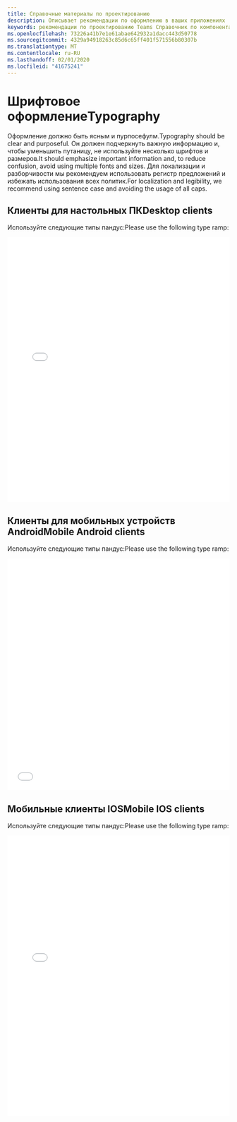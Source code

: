 ```yaml
---
title: Справочные материалы по проектированию
description: Описывает рекомендации по оформлению в ваших приложениях
keywords: рекомендации по проектированию Teams Справочник по компонентам
ms.openlocfilehash: 73226a41b7e1e61abae642932a1dacc443d50778
ms.sourcegitcommit: 4329a94918263c85d6c65ff401f571556b80307b
ms.translationtype: MT
ms.contentlocale: ru-RU
ms.lasthandoff: 02/01/2020
ms.locfileid: "41675241"
---
```

# <a name="typography"></a><span data-ttu-id="8be48-104">Шрифтовое оформление</span><span class="sxs-lookup"><span data-stu-id="8be48-104">Typography</span></span>

<span data-ttu-id="8be48-105">Оформление должно быть ясным и пурпосефулм.</span><span class="sxs-lookup"><span data-stu-id="8be48-105">Typography should be clear and purposeful.</span></span> <span data-ttu-id="8be48-106">Он должен подчеркнуть важную информацию и, чтобы уменьшить путаницу, не используйте несколько шрифтов и размеров.</span><span class="sxs-lookup"><span data-stu-id="8be48-106">It should emphasize important information and, to reduce confusion, avoid using multiple fonts and sizes.</span></span> <span data-ttu-id="8be48-107">Для локализации и разборчивости мы рекомендуем использовать регистр предложений и избежать использования всех политик.</span><span class="sxs-lookup"><span data-stu-id="8be48-107">For localization and legibility, we recommend using sentence case and avoiding the usage of all caps.</span></span>

## <a name="desktop-clients"></a><span data-ttu-id="8be48-108">Клиенты для настольных ПК</span><span class="sxs-lookup"><span data-stu-id="8be48-108">Desktop clients</span></span>

<span data-ttu-id="8be48-109">Используйте следующие типы пандус:</span><span class="sxs-lookup"><span data-stu-id="8be48-109">Please use the following type ramp:</span></span>
<iframe height='600' scrolling='no' title='<span data-ttu-id="8be48-110">Рекомендации по проектированию Microsoft Teams — линейный пандус</span><span class="sxs-lookup"><span data-stu-id="8be48-110">Microsoft Teams design guidelines - typography ramp</span></span>' src='//codepen.io/msteams/embed/xPxxQz/?height=687&theme-id=31655&default-tab=result&embed-version=2' frameborder='no' allowtransparency='true' allowfullscreen='true' style='width: 100%; overflow:hidden;margin:0; padding:0; border:none; '><span data-ttu-id="8be48-111">Ознакомьтесь с разделом "перо по проектированию Microsoft teams: Microsoft Teams (@msteams) на Кодепен.</span><span class="sxs-lookup"><span data-stu-id="8be48-111">See the Pen Microsoft Teams design guidelines - typography ramp by Microsoft Teams (@msteams) on CodePen.</span></span></iframe>

## <a name="mobile-android-clients"></a><span data-ttu-id="8be48-112">Клиенты для мобильных устройств Android</span><span class="sxs-lookup"><span data-stu-id="8be48-112">Mobile Android clients</span></span>

<span data-ttu-id="8be48-113">Используйте следующие типы пандус:</span><span class="sxs-lookup"><span data-stu-id="8be48-113">Please use the following type ramp:</span></span>
<iframe height="525" style="width: 100%; " scrolling="no" title="Рекомендации по проектированию для Microsoft Teams Android: типографские" src="//codepen.io/msteams/embed/vYBWOoX/?height=565&theme-id=31655&default-tab=result" frameborder="no" allowtransparency="true" allowfullscreen="true">
<span data-ttu-id="8be48-115">Ознакомьтесь с разделом перо <a href='https://codepen.io/msteams/pen/vYBWOoX/'>Microsoft Teams Android — руководство</a> по оформлению Билла блисс (<a href='https://codepen.io/msteams'>@msteams</a>) на <a href='https://codepen.io'>кодепен</a>.</span><span class="sxs-lookup"><span data-stu-id="8be48-115">See the Pen <a href='https://codepen.io/msteams/pen/vYBWOoX/'>Microsoft Teams Android design guidelines - typography</a> by Bill Bliss (<a href='https://codepen.io/msteams'>@msteams</a>) on <a href='https://codepen.io'>CodePen</a>.</span></span>
</iframe>

## <a name="mobile-ios-clients"></a><span data-ttu-id="8be48-116">Мобильные клиенты IOS</span><span class="sxs-lookup"><span data-stu-id="8be48-116">Mobile IOS clients</span></span>

<span data-ttu-id="8be48-117">Используйте следующие типы пандус:</span><span class="sxs-lookup"><span data-stu-id="8be48-117">Please use the following type ramp:</span></span>
<iframe height="635" style="width: 100%; " scrolling="no" title="Рекомендации по проектированию Microsoft Teams для IOS" src="//codepen.io/msteams/embed/qBWVWjw/?height=825&theme-id=31655&default-tab=result&editable=true" frameborder="no" allowtransparency="true" allowfullscreen="true">
<span data-ttu-id="8be48-119">Ознакомьтесь с разделом перо <a href='https://codepen.io/msteams/pen/qBWVWjw/'>Microsoft Teams для iOS — руководство по оформлению</a> блисс (<a href='https://codepen.io/msteams'>@msteams</a>) на <a href='https://codepen.io'>кодепен</a>.</span><span class="sxs-lookup"><span data-stu-id="8be48-119">See the Pen <a href='https://codepen.io/msteams/pen/qBWVWjw/'>Microsoft Teams IOS design guidelines  - typography</a> by Bill Bliss (<a href='https://codepen.io/msteams'>@msteams</a>) on <a href='https://codepen.io'>CodePen</a>.</span></span>
</iframe>
